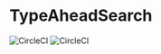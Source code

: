 # TypeAheadSearch
![CircleCI](https://circleci.com/gh/SwapnilSankla/TypeAheadSearch.png?circle-token=:circle-token)
![CircleCI](https://circleci.com/gh/SwapnilSankla/TypeAheadSearch.svg?style=shield&circle-token=:circle-token)
